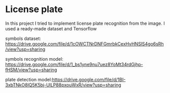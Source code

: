 # License plate
In this project I tried to implement license plate recognition from the image. I used a ready-made dataset and Tensorflow

symbols dataset: https://drive.google.com/file/d/1cOWCTNrDNFGmrbkCexHvHNSlS4go6sRh/view?usp=sharing

symbols recognition model: https://drive.google.com/file/d/1_bs1yne9nu7uez8YoMt34rdGjhp-fHSM/view?usp=sharing

plate detection model:https://drive.google.com/file/d/1BI-3xbTNkO8lQ5K5bj-UlLP88pxouWxR/view?usp=sharing
